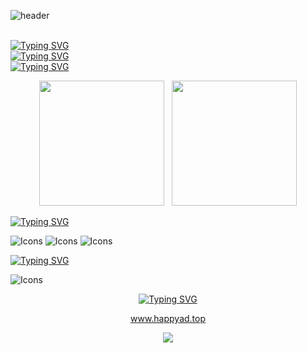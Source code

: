 ![header](https://capsule-render.vercel.app/api?type=waving&color=timeGradient&height=300&section=header&text=Hi,There!&fontSize=90)

<br>[![Typing SVG](https://readme-typing-svg.demolab.com?font=Oswald&pause=1000&color=5213F7&vCenter=true&width=435&lines=+This+is+happyAD%EF%BC%81;I'm+studying+in+NUAA)](https://git.io/typing-svg)
<br>[![Typing SVG](https://readme-typing-svg.demolab.com?font=ZCOOL+QingKe+HuangYou&duration=1&color=6B11FF&vCenter=true&repeat=false&width=435&lines=%E7%94%B5%E7%B1%BB%E4%B8%93%E4%B8%9A%E5%AD%A6%E7%94%9F%E4%B8%80%E5%90%8D+)](https://git.io/typing-svg)
<br>[![Typing SVG](https://readme-typing-svg.demolab.com?font=ZCOOL+QingKe+HuangYou&duration=1&color=6B11FF&vCenter=true&repeat=false&width=435&lines=+CKYF%E7%AE%97%E6%B3%95%E5%86%85%E9%AC%BC%E7%BB%84%EF%BC%88%E6%9B%BE%E7%BB%8F%E6%98%AF%E7%94%B5%E6%8E%A7%E7%BB%84%E7%9A%84%EF%BC%89)](https://git.io/typing-svg)


<div align="center">
    <img height="200em" src="https://github-readme-stats.vercel.app/api?username=happyADD&count_private=true&show_icons=true&theme=ambient_gradient" />
    &nbsp; <img height="200em" src="https://github-readme-stats.vercel.app/api/top-langs/?username=happyADD&hide=CSS&layout=compact&theme=ambient_gradient" />
</div>



[![Typing SVG](https://readme-typing-svg.demolab.com?font=Rubik+Mono+One&pause=1000&color=000000&vCenter=true&width=435&lines=%3E%3EDelving+into%3A)](https://git.io/typing-svg)
<div align="left">
  <img src="https://skillicons.dev/icons?i=autocad,clion,matlab,pycharm,vim,vscode" alt="Icons" />
  <img src="https://skillicons.dev/icons?i=anaconda,bash,git,github,linux,powershell" alt="Icons" />
  <img src="https://skillicons.dev/icons?i=c,cpp,cmake,latex,md,opencv,py,pytorch,ros,ubuntu,wordpress" alt="Icons" />
</div>

[![Typing SVG](https://readme-typing-svg.demolab.com?font=Rubik+Mono+One&size=15&pause=1000&color=000000&vCenter=true&width=435&lines=%3E%3ELimited+exposure%2C+Eager+to+learn+in+the+future%3A)](https://git.io/typing-svg)<div align="left">
<div align="left">
  <img src="https://skillicons.dev/icons?i=javascript,html,raspberrypi,vue" alt="Icons" />
</div>

<!---
happyADD/happyADD is a ✨ special ✨ repository because its `README.md` (this file) appears on your GitHub profile.
You can click the Preview link to take a look at your changes.
--->

<div align="center">  
  
[![Typing SVG](https://readme-typing-svg.demolab.com?font=ZCOOL+QingKe+HuangYou&size=30&duration=1&color=6B11FF&vCenter=true&repeat=false&width=435&lines=%E6%AC%A2%E8%BF%8E%E8%AE%BF%E9%97%AE%EF%BC%9A)](https://git.io/typing-svg)
<a>

  www.happyad.top
</a>
</div>


<p align="center">
<img src="https://capsule-render.vercel.app/api?type=waving&color=timeGradient&height=300&&section=footer&text=THE%20END&fontSize=90&fontAlign=50&fontAlignY=70&desc=Hope%20your%20program%20is%20bug-free!&descAlign=50&descSize=30&descAlignY=40&animation=twinkling" />
</p>
